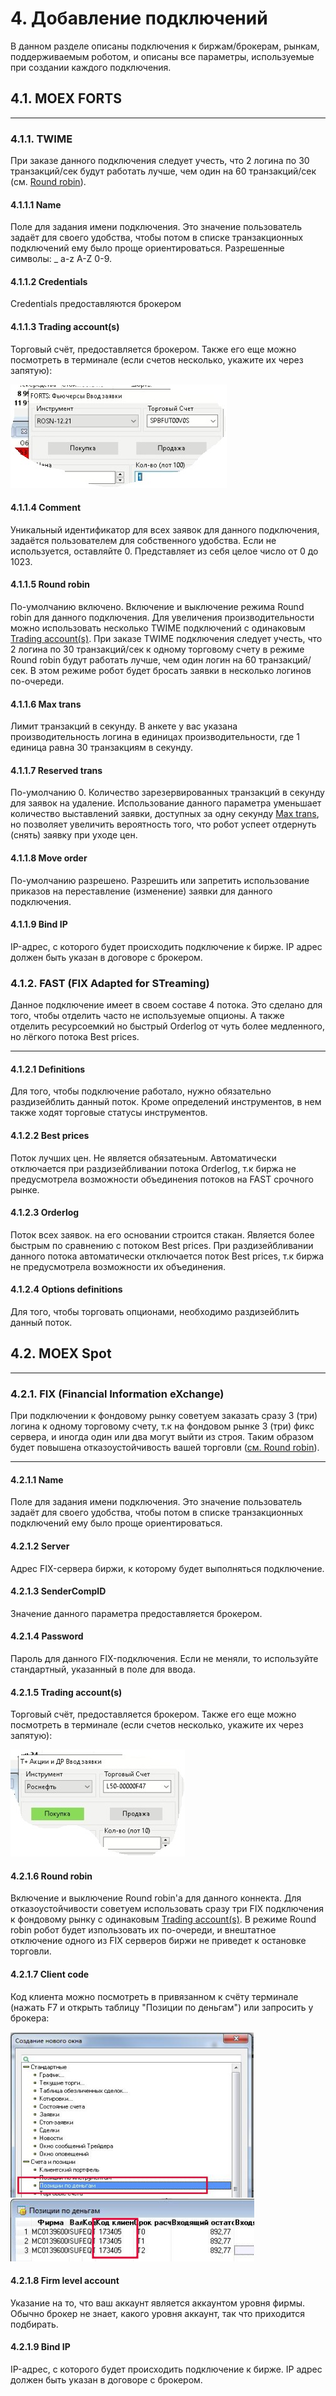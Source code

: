 # **4. Добавление подключений**

В данном разделе описаны подключения к биржам/брокерам, рынкам, поддерживаемым роботом, и описаны все параметры, используемые при создании каждого подключения.



## **4.1. MOEX FORTS**
___


### **4.1.1. TWIME**

При заказе данного подключения следует учесть, что 2 логина по 30 транзакций/сек будут работать лучше, чем один на 60 транзакций/сек (см. [Round robin](https://bot.fkviking.com/v2/ru/doc/ru#MOEX_FORTS_TWIME_Round_robin)).

#### **4.1.1.1 Name**
        
Поле для задания имени подключения. Это значение пользователь задаёт для своего удобства, чтобы потом в списке транзакционных подключений ему было проще ориентироваться. Разрешенные символы: _ a-z A-Z 0-9.

#### **4.1.1.2 Credentials**

Credentials предоставляются брокером

#### **4.1.1.3 Trading account(s)**

Торговый счёт, предоставляется брокером. Также его еще можно посмотреть в терминале (если счетов несколько, укажите их через запятую):

![](./00-Img/4-1-1-3.png)


#### **4.1.1.4 Comment**

Уникальный идентификатор для всех заявок для данного подключения, задаётся пользователем для собственного удобства. Если не используется, оставляйте 0. Представляет из себя целое число от 0 до 1023.

#### **4.1.1.5 Round robin**

По-умолчанию включено. Включение и выключение режима Round robin для данного подключения.
Для увеличения производительности можно использовать несколько TWIME подключений с одинаковым [Trading account(s)](https://bot.fkviking.com/v2/ru/doc/ru#MOEX_FORTS_TWIME_Trading_account). При заказе TWIME подключения следует учесть, что 2 логина по 30 транзакций/сек к одному торговому счету в режиме Round robin будут работать лучше, чем один логин на 60 транзакций/сек. В этом режиме робот будет бросать заявки в несколько логинов по-очереди.

#### **4.1.1.6 Max trans**

Лимит транзакций в секунду. В анкете у вас указана производительность логина в единицах производительности, где 1 единица равна 30 транзакциям в секунду.

#### **4.1.1.7 Reserved trans**

По-умолчанию 0. Количество зарезервированных транзакций в секунду для заявок на удаление. Использование данного параметра уменьшает количество выставлений заявки, доступных за одну секунду [Max trans](https://bot.fkviking.com/v2/ru/doc/ru#MOEX_FORTS_TWIME_Max_trans), но позволяет увеличить вероятность того, что робот успеет отдернуть (снять) заявку при уходе цен.

#### **4.1.1.8 Move order**

По-умолчанию разрешено. Разрешить или запретить использование приказов на переставление (изменение) заявки для данного подключения.

#### **4.1.1.9 Bind IP**

IP-адрес, с которого будет происходить подключение к бирже. IP адрес должен быть указан в договоре с брокером.

### **4.1.2. FAST (FIX Adapted for STreaming)**

Данное подключение имеет в своем составе 4 потока. Это сделано для того, чтобы отделить часто не используемые опционы. А также отделить ресурсоемкий но быстрый Orderlog от чуть более медленного, но лёгкого потока Best prices.
___

#### **4.1.2.1 Definitions**

Для того, чтобы подключение работало, нужно обязательно раздизейблить данный поток. Кроме определений инструментов, в нем также ходят торговые статусы инструментов.


#### **4.1.2.2 Best prices**

Поток лучших цен. Не является обязатеьным. Автоматически отключается при раздизейбливании потока Orderlog, т.к биржа не предусмотрела возможности объединения потоков на FAST срочного рынке.



#### **4.1.2.3 Orderlog**

Поток всех заявок. на его основании строится стакан. Является более быстрым по сравнению с потоком Best prices. При раздизейбливании данного потока автоматически отключается поток Best prices, т.к биржа не предусмотрела возможности их объединения.



#### **4.1.2.4 Options definitions**

Для того, чтобы торговать опционами, необходимо раздизейблить данный поток.

## **4.2. MOEX Spot**
___

### **4.2.1. FIX (Financial Information eXchange)**

При подключении к фондовому рынку советуем заказать сразу 3 (три) логина к одному торговому счету, т.к на фондовом рынке 3 (три) фикс сервера, и иногда один или два могут выйти из строя. Таким образом будет повышена отказоустойчивость вашей торговли ([см. Round robin](https://bot.fkviking.com/v2/ru/doc/ru#MOEX_SPOT_FIX_Round_robin)).
___

#### **4.2.1.1 Name**

Поле для задания имени подключения. Это значение пользователь задаёт для своего удобства, чтобы потом в списке транзакционных подключений ему было проще ориентироваться.



#### **4.2.1.2 Server**

Адрес FIX-сервера биржи, к которому будет выполняться подключение.



#### **4.2.1.3 SenderCompID**

Значение данного параметра предоставляется брокером.

#### **4.2.1.4 Password**

Пароль для данного FIX-подключения. Если не меняли, то используйте стандартный, указанный в поле для ввода.

#### **4.2.1.5 Trading account(s)**

Торговый счёт, предоставляется брокером. Также его еще можно посмотреть в терминале (если счетов несколько, укажите их через запятую):

![](./00-Img/4-2-1-5.png)


#### **4.2.1.6 Round robin**

Включение и выключение Round robin'a для данного коннекта.
Для отказоустойчивости советуем использовать сразу три FIX подключения к фондовому рынку с одинаковым [Trading account(s)](https://bot.fkviking.com/v2/ru/doc/ru#MOEX_SPOT_FIX_Trading_account). В режиме Round robin робот будет изпользовать их по-очереди, и внештатное отключение одного из FIX серверов биржи не приведет к остановке торговли.

#### **4.2.1.7 Client code**

Код клиента можно посмотреть в привязанном к счёту терминале (нажать F7 и открыть таблицу "Позиции по деньгам") или запросить у брокера:

![](./00-Img/4-2-1-7.png)

#### **4.2.1.8 Firm level account**

Указание на то, что ваш аккаунт является аккаунтом уровня фирмы. Обычно брокер не знает, какого уровня аккаунт, так что приходится подбирать.


#### **4.2.1.9 Bind IP**

IP-адрес, с которого будет происходить подключение к бирже. IP адрес должен быть указан в договоре с брокером.
